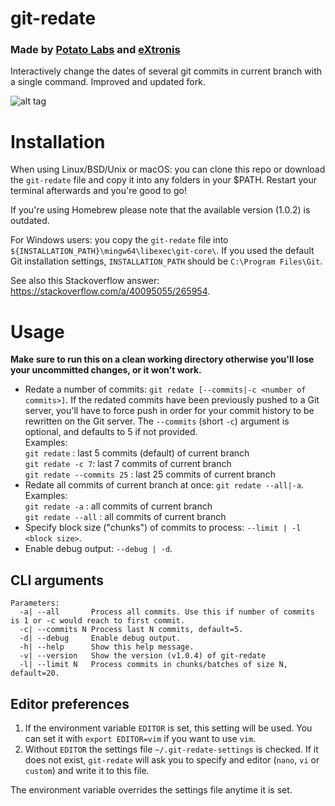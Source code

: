 # git-redate
### Made by [Potato Labs](http://taterlabs.com) and [eXtronis](https://extronis.com)

Interactively change the dates of several git commits in current branch with a single command. Improved and updated fork.

![alt tag](https://i.stack.imgur.com/yE4cQ.gif)

# Installation

When using Linux/BSD/Unix or macOS: you can clone this repo or download the `git-redate` file and copy it into any folders in your $PATH. Restart your terminal afterwards and you're good to go!

If you're using Homebrew please note that the available version (1.0.2) is outdated.

For Windows users: you copy the `git-redate` file into `${INSTALLATION_PATH}\mingw64\libexec\git-core\`. If you used the default Git installation settings, `INSTALLATION_PATH` should be `C:\Program Files\Git`.

See also this Stackoverflow answer: https://stackoverflow.com/a/40095055/265954.

# Usage

**Make sure to run this on a clean working directory otherwise you'll lose your uncommitted changes, or it won't work.**

* Redate a number of commits: `git redate [--commits|-c <number of commits>]`. If the redated commits have been previously pushed to a Git server, you'll have to force push in order for your commit history to be rewritten on the Git server.
The `--commits` (short `-c`) argument is optional, and defaults to 5 if not provided. \
Examples: \
`git redate` : last 5 commits (default) of current branch\
`git redate -c 7`: last 7 commits of current branch\
`git redate --commits 25` : last 25 commits of current branch
* Redate all commits of current branch at once: `git redate --all|-a`.\
Examples: \
`git redate -a` : all commits of current branch\
`git redate --all` : all commits of current branch
* Specify block size ("chunks") of commits to process: `--limit | -l <block size>`.
* Enable debug output: `--debug | -d`.

## CLI arguments
```
Parameters:
  -a| --all       Process all commits. Use this if number of commits is 1 or -c would reach to first commit.
  -c| --commits N Process last N commits, default=5.
  -d| --debug     Enable debug output.
  -h| --help      Show this help message.
  -v| --version   Show the version (v1.0.4) of git-redate
  -l| --limit N   Process commits in chunks/batches of size N, default=20.
```

## Editor preferences

1. If the environment variable `EDITOR` is set, this setting will be used. You can set it with `export EDITOR=vim` if you want to use `vim`.
2. Without `EDITOR` the settings file `~/.git-redate-settings` is checked. If it does not exist, `git-redate` will ask you to specify and editor (`nano`, `vi` or `custom`) and write it to this file.

The environment variable overrides the settings file anytime it is set.
